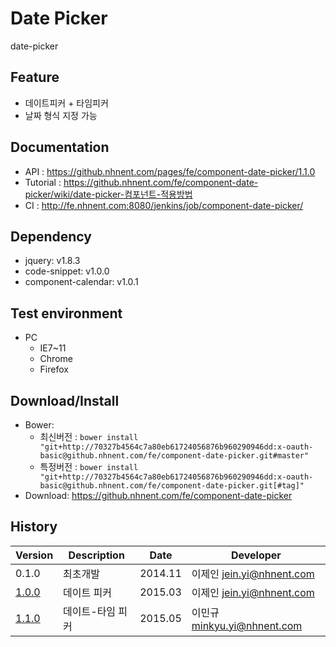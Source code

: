 Date Picker
===============
date-picker

## Feature
* 데이트피커 + 타임피커
* 날짜 형식 지정 가능

## Documentation
* API : <https://github.nhnent.com/pages/fe/component-date-picker/1.1.0>
* Tutorial : <https://github.nhnent.com/fe/component-date-picker/wiki/date-picker-컴포넌트-적용방법>
* CI : <http://fe.nhnent.com:8080/jenkins/job/component-date-picker/>



## Dependency
* jquery: v1.8.3
* code-snippet: v1.0.0
* component-calendar: v1.0.1

## Test environment
* PC
	* IE7~11
	* Chrome
	* Firefox


## Download/Install
* Bower:
   * 최신버전 : `bower install "git+http://70327b4564c7a80eb61724056876b960290946dd:x-oauth-basic@github.nhnent.com/fe/component-date-picker.git#master"`
   * 특정버전 : `bower install "git+http://70327b4564c7a80eb61724056876b960290946dd:x-oauth-basic@github.nhnent.com/fe/component-date-picker.git[#tag]"`
* Download: <https://github.nhnent.com/fe/component-date-picker>

## History
| Version | Description | Date | Developer |
| ---- | ---- | ---- | ---- |
| 0.1.0 | 최초개발 | 2014.11 | 이제인 <jein.yi@nhnent.com> |
| [1.0.0](https://github.nhnent.com/pages/fe/component-calendar/1.0.0/tutorial-sample2.html) | 데이트 피커 | 2015.03 | 이제인 <jein.yi@nhnent.com> |
| [1.1.0](https://github.nhnent.com/pages/fe/component-date-picker/1.1.0/) | 데이트-타임 피커 | 2015.05 | 이민규 <minkyu.yi@nhnent.com> |
